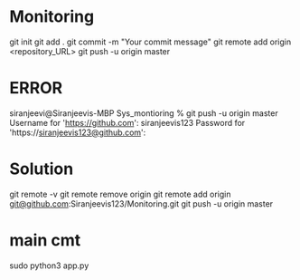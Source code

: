 # Monitoring
git init
git add .
git commit -m "Your commit message"
git remote add origin <repository_URL>
git push -u origin master

# ERROR
siranjeevi@Siranjeevis-MBP Sys_montioring % git push -u origin master
Username for 'https://github.com': siranjeevis123
Password for 'https://siranjeevis123@github.com':

# Solution
git remote -v
git remote remove origin
git remote add origin git@github.com:Siranjeevis123/Monitoring.git
git push -u origin master

# main cmt
sudo python3 app.py
